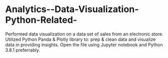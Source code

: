 # Analytics--Data-Visualization-Python-Related-
Performed data visualization on a data set of sales from an electronic store. Utilized Python Panda &amp; Plotly library to: prep &amp; clean data and  visualize data in providing insights.
Open the file using Jupyter notebook and Python 3.8.1 preferrably. 
